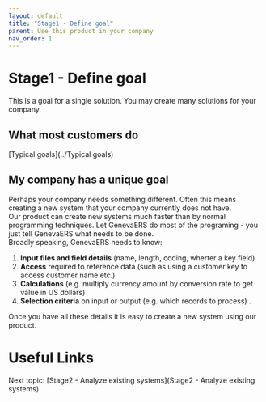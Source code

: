```yaml
---
layout: default
title: "Stage1 - Define goal"
parent: Use this product in your company
nav_order: 1
---
```


# Stage1 - Define goal
This is a goal for a single solution.  You may create many solutions for your company.

## What most customers do
[Typical goals](../Typical goals)


## My company has a unique goal
Perhaps your company needs something different.  Often this means creating a new system that your company currently does not have.  
Our product can create new systems much faster than by normal programming techniques.  Let GenevaERS do most of the programing - you just tell GenevaERS what needs to be done.  
Broadly speaking, GenevaERS needs to know:  
1.  **Input files and field details** (name, length, coding, wherter a key field)
2.  **Access** required to reference data (such as using a customer key to access customer name etc.)  
3.  **Calculations** (e.g. multiply currency amount by conversion rate to get value in US dollars)
4.  **Selection criteria** on input or output (e.g. which records to process) .  
  
Once you have all these details it is easy to create a new system using our product.  

# Useful Links
Next topic: [Stage2 - Analyze existing systems](Stage2 - Analyze existing systems)  



